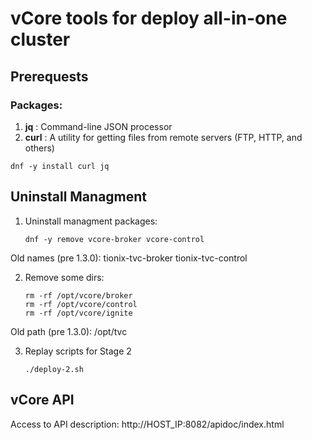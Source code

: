 # vCore tools for deploy all-in-one cluster

## Prerequests

### Packages:
1. **jq** : Command-line JSON processor
2. **curl** : A utility for getting files from remote servers (FTP, HTTP, and others)

```
dnf -y install curl jq
```

## Uninstall Managment

1. Uninstall managment packages:

    ```
    dnf -y remove vcore-broker vcore-control
    ```
Old names (pre 1.3.0): tionix-tvc-broker tionix-tvc-control

2. Remove some dirs:

    ```
    rm -rf /opt/vcore/broker
    rm -rf /opt/vcore/control
    rm -rf /opt/vcore/ignite
    ```
Old path (pre 1.3.0): /opt/tvc

3. Replay scripts for Stage 2

    ```
    ./deploy-2.sh
    ```

## vCore API

Access to API description: http://HOST_IP:8082/apidoc/index.html







